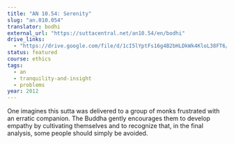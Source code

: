 ```yaml
---
title: "AN 10.54: Serenity"
slug: "an.010.054"
translator: bodhi
external_url: "https://suttacentral.net/an10.54/en/bodhi"
drive_links:
  - "https://drive.google.com/file/d/1cI5lYptFs16g4B2bHLDkWk4KloL38FT6/view?usp=drivesdk"
status: featured
course: ethics
tags:
  - an
  - tranquility-and-insight
  - problems
year: 2012
---
```


One imagines this sutta was delivered to a group of monks frustrated with an erratic companion. The Buddha gently encourages them to develop empathy by cultivating themselves and to recognize that, in the final analysis,  some people should simply be avoided.
